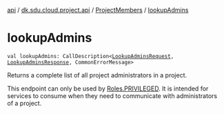 [api](../../index.md) / [dk.sdu.cloud.project.api](../index.md) / [ProjectMembers](index.md) / [lookupAdmins](./lookup-admins.md)

# lookupAdmins

`val lookupAdmins: CallDescription<`[`LookupAdminsRequest`](../-lookup-admins-request/index.md)`, `[`LookupAdminsResponse`](../-lookup-admins-response/index.md)`, CommonErrorMessage>`

Returns a complete list of all project administrators in a project.

This endpoint can only be used by [Roles.PRIVILEGED](#). It is intended for services to consume when they need to
communicate with administrators of a project.

